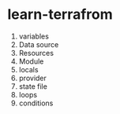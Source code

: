 # learn-terrafrom

1. variables
2. Data source
3. Resources
4. Module
5. locals
6. provider
7. state file
8. loops
9. conditions